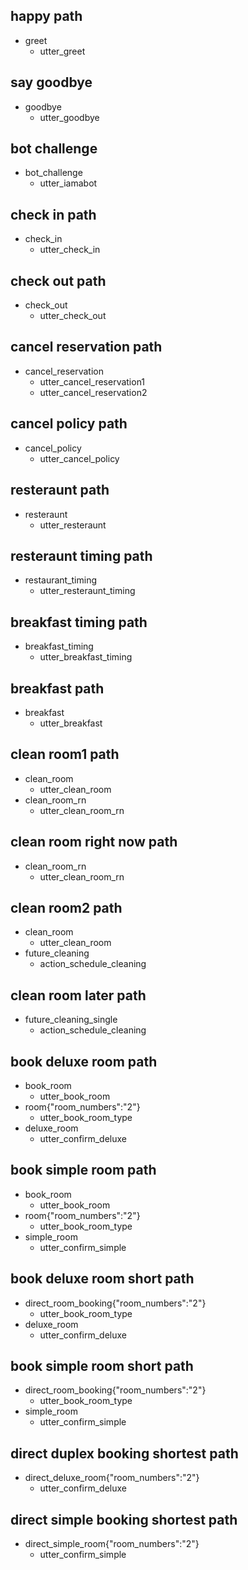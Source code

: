 ## happy path
* greet
  - utter_greet
  
## say goodbye
* goodbye
  - utter_goodbye

## bot challenge
* bot_challenge
  - utter_iamabot

## check in path
* check_in
  - utter_check_in

## check out path
* check_out
  - utter_check_out
  
## cancel reservation path
* cancel_reservation
  - utter_cancel_reservation1
  - utter_cancel_reservation2
  
## cancel policy path
* cancel_policy
  - utter_cancel_policy
  
## resteraunt path
* resteraunt
  - utter_resteraunt
  
## resteraunt timing path
* restaurant_timing
  - utter_resteraunt_timing

## breakfast timing path
* breakfast_timing
  - utter_breakfast_timing

## breakfast path
* breakfast
  - utter_breakfast
  
## clean room1 path
* clean_room
  - utter_clean_room
* clean_room_rn
  - utter_clean_room_rn
  
## clean room right now path
* clean_room_rn
  - utter_clean_room_rn

## clean room2 path
* clean_room
  - utter_clean_room
* future_cleaning
  - action_schedule_cleaning
  
## clean room later path
* future_cleaning_single
  - action_schedule_cleaning
  

## book deluxe room path
* book_room
  - utter_book_room
* room{"room_numbers":"2"}
  - utter_book_room_type
* deluxe_room
  - utter_confirm_deluxe
  
## book simple room path
* book_room
  - utter_book_room
* room{"room_numbers":"2"}
  - utter_book_room_type
* simple_room
  - utter_confirm_simple 

## book deluxe room short path
* direct_room_booking{"room_numbers":"2"}
  - utter_book_room_type
* deluxe_room
  - utter_confirm_deluxe

## book simple room short path
* direct_room_booking{"room_numbers":"2"}
  - utter_book_room_type
* simple_room
  - utter_confirm_simple  

## direct duplex booking shortest path
* direct_deluxe_room{"room_numbers":"2"}
  - utter_confirm_deluxe
   
## direct simple booking shortest path
* direct_simple_room{"room_numbers":"2"}
  - utter_confirm_simple
      